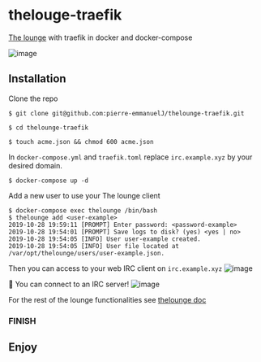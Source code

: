 # thelouge-traefik

[The lounge](https://thelounge.chat/) with traefik in docker and docker-compose

![image](https://thelounge.chat/img/thelounge-screenshot.png)

## Installation

Clone the repo
```Shell
$ git clone git@github.com:pierre-emmanuelJ/thelounge-traefik.git
```
```Shell
$ cd thelounge-traefik
```
```Shell
$ touch acme.json && chmod 600 acme.json
```

In `docker-compose.yml` and `traefik.toml` replace `irc.example.xyz` by your desired domain.

```Shell
$ docker-compose up -d
```

Add a new user to use your The lounge client

```Shell
$ docker-compose exec thelounge /bin/bash
$ thelounge add <user-example>
2019-10-28 19:59:11 [PROMPT] Enter password: <password-example>
2019-10-28 19:54:01 [PROMPT] Save logs to disk? (yes) <yes | no>
2019-10-28 19:54:05 [INFO] User user-example created.
2019-10-28 19:54:05 [INFO] User file located at /var/opt/thelounge/users/user-example.json. 
```

Then you can access to your web IRC client on `irc.example.xyz`
![image](https://i.imgur.com/4J5s4a0.png)

:rocket: You can connect to an IRC server!
![image](https://i.imgur.com/W1GYJOa.png)

For the rest of the lounge functionalities see [thelounge doc](https://thelounge.chat/docs/)

### FINISH

## Enjoy

